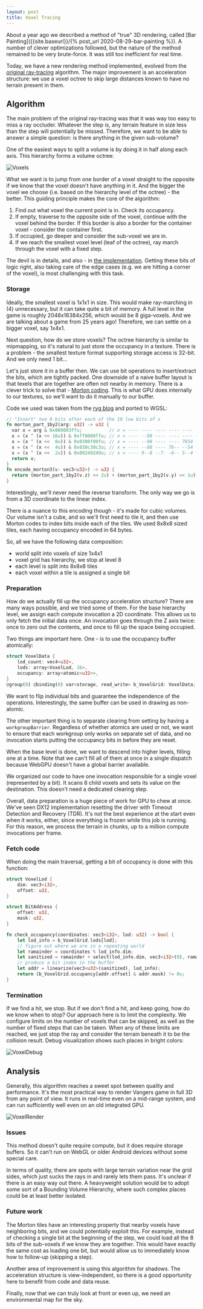 ```yaml
---
layout: post
title: Voxel Tracing
---
```


About a year ago we described a method of "true" 3D rendering, called [Bar Painting]({{site.baseurl}}/{% post_url 2020-08-29-bar-painting %}). A number of clever optimizations followed, but the nature of the method remained to be very brute-force. It was still too inefficient for real time.

Today, we have a new rendering method implemented, evolved from the [original ray-tracing]({{site.baseurl}}/assets/ray-casting.png) algorithm. The major improvement is an acceleration structure: we use a voxel octree to skip large distances known to have no terrain present in them.

## Algorithm

The main problem of the original ray-tracing was that it was way too easy to miss a ray occluder. Whatever the step is, any terrain feature in size less than the step will potentially be missed. Therefore, we want to be able to answer a simple question: is there anything in the given sub-volume?

One of the easiest ways to split a volume is by doing it in half along each axis. This hierarchy forms a volume octree:

![Voxels]({{site.baseurl}}/assets/voxels.png)

What we want is to jump from one border of a voxel straight to the opposite if we know that the voxel doesn't have anything in it. And the bigger the voxel we choose (i.e. based on the hierarchy level of the octree) - the better. This guiding principle makes the core of the algorithm:

1. Find out what voxel the current point is in. Check its occupancy.
2. If empty, traverse to the opposite side of the voxel, continue with the voxel behind the border. If this border is also a border for the container voxel - consider the container first.
3. If occupied, go deeper and consider the sub-voxel we are in.
4. If we reach the smallest voxel level (leaf of the octree), ray march through the voxel with a fixed step.

The devil is in details, and also - in [the implementation](https://github.com/kvark/vange-rs/blob/d3b7778e77aa676798287ab399d5a36cf47949e6/res/shader/terrain/voxel-draw.wgsl#L135). Getting these bits of logic right, also taking care of the edge cases (e.g. we are hitting a corner of the voxel), is most challenging with this task.

### Storage

Ideally, the smallest voxel is 1x1x1 in size. This would make ray-marching in (4) unnecessary, but it can take quite a bit of memory. A full level in the game is roughly 2048x16384x256, which would be 8 giga-voxels. And we are talking about a game from 25 years ago! Therefore, we can settle on a bigger voxel, say 1x4x1.

Next question, how do we store voxels? The octree hierarchy is similar to mipmapping, so it's natural to just store the occupancy in a texture. There is a problem - the smallest texture format supporting storage access is 32-bit. And we only need 1 bit...

Let's just store it in a buffer then. We can use bit operations to insert/extract the bits, which are tightly packed. One downside of a naive buffer layout is that texels that are together are often not nearby in memory. There is a clever trick to solve that - [Morton coding](https://en.wikipedia.org/wiki/Z-order_curve). This is what GPU does internally to our textures, so we'll want to do it manually to our buffer.

Code we used was taken from the [ryg blog](https://fgiesen.wordpress.com/2009/12/13/decoding-morton-codes/) and ported to WGSL:
```rust
// "Insert" two 0 bits after each of the 10 low bits of x
fn morton_part_1by2(arg: u32) -> u32 {
  var x = arg & 0x000003ffu;          // x = ---- ---- ---- ---- ---- --98 7654 3210
  x = (x ^ (x << 16u)) & 0xff0000ffu; // x = ---- --98 ---- ---- ---- ---- 7654 3210
  x = (x ^ (x <<  8u)) & 0x0300f00fu; // x = ---- --98 ---- ---- 7654 ---- ---- 3210
  x = (x ^ (x <<  4u)) & 0x030c30c3u; // x = ---- --98 ---- 76-- --54 ---- 32-- --10
  x = (x ^ (x <<  2u)) & 0x09249249u; // x = ---- 9--8 --7- -6-- 5--4 --3- -2-- 1--0
  return x;
}
fn encode_morton3(v: vec3<u32>) -> u32 {
  return (morton_part_1by2(v.z) << 2u) + (morton_part_1by2(v.y) << 1u) + morton_part_1by2(v.x);
}
```

Interestingly, we'll never need the reverse transform. The only way we go is from a 3D coordinate to the linear index.

There is a nuance to this encoding though - it's made for cubic volumes. Our volume isn't a cube, and so we'll first need to tile it, and then use Morton codes to index bits inside each of the tiles. We used 8x8x8 sized tiles, each having occupancy encoded in 64 bytes.

So, all we have the following data composition:
  - world split into voxels of size 1x4x1
  - voxel grid has hierarchy, we stop at level 8
  - each level is split into 8x8x8 tiles
  - each voxel within a tile is assigned a single bit

### Preparation

How do we actually fill up the occupancy acceleration structure? There are many ways possible, and we tried some of them. For the base hierarchy level, we assign each compute invocation a 2D coordinate. This allows us to only fetch the initial data once. An invocation goes through the Z axis twice: once to zero out the contents, and once to fill up the space being occupied.

Two things are important here. One - is to use the occupancy buffer atomically:
```rust
struct VoxelData {
    lod_count: vec4<u32>,
    lods: array<VoxelLod, 16>,
    occupancy: array<atomic<u32>>,
}
@group(0) @binding(0) var<storage, read_write> b_VoxelGrid: VoxelData;
```

We want to flip individual bits and guarantee the independence of the operations. Interestingly, the same buffer can be used in drawing as non-atomic.

The other important thing is to separate clearing from setting by having a `workgroupBarrier`. Regardless of whether atomics are used or not, we want to ensure that each workgroup only works on separate set of data, and no invocation starts putting the occupancy bits in before they are reset.

When the base level is done, we want to descend into higher levels, filling one at a time. Note that we can't fill all of them at once in a single dispatch because WebGPU doesn't have a global barrier available.

We organized our code to have one invocation responsible for a single voxel (represented by a bit). It scans 8 child voxels and sets its value on the destination. This doesn't need a dedicated clearing step.

Overall, data preparation is a huge piece of work for GPU to chew at once. We've seen DX12 implementation resetting the driver with Timeout Detection and Recovery (TDR). It's not the best experience at the start even when it works, either, since everything is frozen while this job is running. For this reason, we process the terrain in chunks, up to a million compute invocations per frame.

### Fetch code

When doing the main traversal, getting a bit of occupancy is done with this function:
```rust
struct VoxelLod {
    dim: vec3<i32>,
    offset: u32,
}

struct BitAddress {
    offset: u32,
    mask: u32,
}

fn check_occupancy(coordinates: vec3<i32>, lod: u32) -> bool {
    let lod_info = b_VoxelGrid.lods[lod];
    // figure out where we are in a repeating world
    let ramainder = coordinates % lod_info.dim;
    let sanitized = ramainder + select(lod_info.dim, vec3<i32>(0), ramainder >= vec3<i32>(0));
    // produce a bit index in the buffer
    let addr = linearize(vec3<u32>(sanitized), lod_info);
    return (b_VoxelGrid.occupancy[addr.offset] & addr.mask) != 0u;
}
```

### Termination

If we find a hit, we stop. But if we don't find a hit, and keep going, how do we know when to stop? Our approach here is to limit the complexity. We configure limits on the number of voxels that can be skipped, as well as the number of fixed steps that can be taken. When any of these limits are reached, we just stop the ray and consider the terrain beneath it to be the collision result. Debug visualization shows such places in bright colors:

![VoxelDebug]({{site.baseurl}}/assets/voxel-debug.png)

## Analysis

Generally, this algorithm reaches a sweet spot between quality and performance. It's the most practical way to render Vangers game in full 3D from any point of view. It runs in real-time even on a mid-range system, and can run sufficiently well even on an old integrated GPU.

![VoxelRender]({{site.baseurl}}/assets/voxel-render.png)

### Issues

This method doesn't quite require compute, but it does require storage buffers. So it can't run on WebGL or older Android devices without some special care.

In terms of quality, there are spots with large terrain variation near the grid sides, which just sucks the rays in and rarely lets them pass. It's unclear if there is an easy way out there. A heavyweight solution would be to adopt some sort of a Bounding Volume Hierarchy, where such complex places could be at least better isolated.

### Future work

The Morton tiles have an interesting property that nearby voxels have neighboring bits, and we could potentially exploit this. For example, instead of checking a single bit at the beginning of the step, we could load all the 8 bits of the sub-voxels if we know they are together. This would have exactly the same cost as loading one bit, but would allow us to immediately know how to follow-up (skipping a step).

Another area of improvement is using this algorithm for shadows. The acceleration structure is view-independent, so there is a good opportunity here to benefit from code and data reuse.

Finally, now that we can truly look at front or even up, we need an environmental map for the sky.
